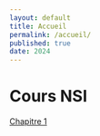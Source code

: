 ```yaml
---
layout: default
title: Accueil
permalink: /accueil/
published: true
date: 2024
---
```


# Cours NSI

[Chapitre 1](01-Python.md)
